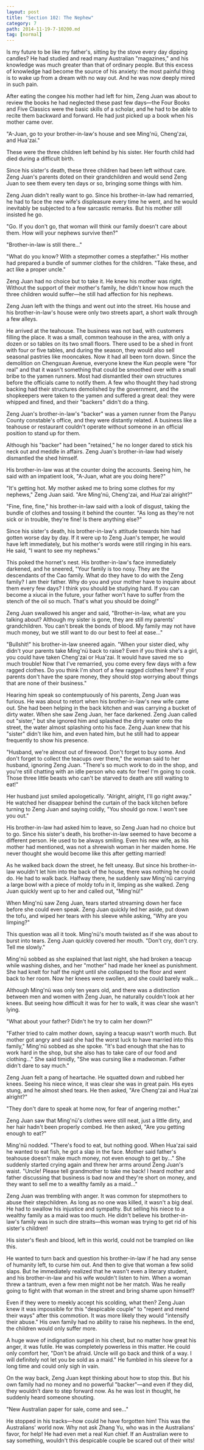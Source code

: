 ```yaml
---
layout: post
title: "Section 102: The Nephew"
category: 7
path: 2014-11-19-7-10200.md
tag: [normal]
---
```


Is my future to be like my father's, sitting by the stove every day dipping candles? He had studied and read many Australian "magazines," and his knowledge was much greater than that of ordinary people. But this excess of knowledge had become the source of his anxiety: the most painful thing is to wake up from a dream with no way out. And he was now deeply mired in such pain.

After eating the congee his mother had left for him, Zeng Juan was about to review the books he had neglected these past few days—the Four Books and Five Classics were the basic skills of a scholar, and he had to be able to recite them backward and forward. He had just picked up a book when his mother came over.

"A-Juan, go to your brother-in-law's house and see Ming'nü, Cheng'zai, and Hua'zai."

These were the three children left behind by his sister. Her fourth child had died during a difficult birth.

Since his sister's death, these three children had been left without care. Zeng Juan's parents doted on their grandchildren and would send Zeng Juan to see them every ten days or so, bringing some things with him.

Zeng Juan didn't really want to go. Since his brother-in-law had remarried, he had to face the new wife's displeasure every time he went, and he would inevitably be subjected to a few sarcastic remarks. But his mother still insisted he go.

"Go. If you don't go, that woman will think our family doesn't care about them. How will your nephews survive then?"

"Brother-in-law is still there..."

"What do you know? With a stepmother comes a stepfather." His mother had prepared a bundle of summer clothes for the children. "Take these, and act like a proper uncle."

Zeng Juan had no choice but to take it. He knew his mother was right. Without the support of their mother's family, he didn't know how much the three children would suffer—he still had affection for his nephews.

Zeng Juan left with the things and went out into the street. His house and his brother-in-law's house were only two streets apart, a short walk through a few alleys.

He arrived at the teahouse. The business was not bad, with customers filling the place. It was a small, common teahouse in the area, with only a dozen or so tables on its two small floors. There used to be a shed in front with four or five tables, and during the season, they would also sell seasonal pastries like mooncakes. Now it had all been torn down. Since the demolition on Chengxuan Avenue, everyone knew the Kun people were "for real" and that it wasn't something that could be smoothed over with a small bribe to the yamen runners. Most had dismantled their own structures before the officials came to notify them. A few who thought they had strong backing had their structures demolished by the government, and the shopkeepers were taken to the yamen and suffered a great deal: they were whipped and fined, and their "backers" didn't do a thing.

Zeng Juan's brother-in-law's "backer" was a yamen runner from the Panyu County constable's office, and they were distantly related. A business like a teahouse or restaurant couldn't operate without someone in an official position to stand up for them.

Although his "backer" had been "retained," he no longer dared to stick his neck out and meddle in affairs. Zeng Juan's brother-in-law had wisely dismantled the shed himself.

His brother-in-law was at the counter doing the accounts. Seeing him, he said with an impatient look, "A-Juan, what are you doing here?"

"It's getting hot. My mother asked me to bring some clothes for my nephews," Zeng Juan said. "Are Ming'nü, Cheng'zai, and Hua'zai alright?"

"Fine, fine, fine," his brother-in-law said with a look of disgust, taking the bundle of clothes and tossing it behind the counter. "As long as they're not sick or in trouble, they're fine! Is there anything else?"

Since his sister's death, his brother-in-law's attitude towards him had gotten worse day by day. If it were up to Zeng Juan's temper, he would have left immediately, but his mother's words were still ringing in his ears. He said, "I want to see my nephews."

This poked the hornet's nest. His brother-in-law's face immediately darkened, and he sneered, "Your family is too nosy. They are the descendants of the Cao family. What do they have to do with the Zeng family? I am their father. Why do you and your mother have to inquire about them every few days? I think you should be studying hard. If you can become a xiucai in the future, your father won't have to suffer from the stench of the oil so much. That's what you should be doing!"

Zeng Juan swallowed his anger and said, "Brother-in-law, what are you talking about? Although my sister is gone, they are still my parents' grandchildren. You can't break the bonds of blood. My family may not have much money, but we still want to do our best to feel at ease..."

"Bullshit!" his brother-in-law sneered again. "When your sister died, why didn't your parents take Ming'nü back to raise? Even if you think she's a girl, you could have taken Cheng'zai or Hua'zai. It would have saved me so much trouble! Now that I've remarried, you come every few days with a few ragged clothes. Do you think I'm short of a few ragged clothes here? If your parents don't have the spare money, they should stop worrying about things that are none of their business."

Hearing him speak so contemptuously of his parents, Zeng Juan was furious. He was about to retort when his brother-in-law's new wife came out. She had been helping in the back kitchen and was carrying a bucket of dirty water. When she saw Zeng Juan, her face darkened. Zeng Juan called out "sister," but she ignored him and splashed the dirty water onto the street, the water almost splashing onto his face. Zeng Juan knew that his "sister" didn't like him, and even hated him, but he still had to appear frequently to show his presence.

"Husband, we're almost out of firewood. Don't forget to buy some. And don't forget to collect the teacups over there," the woman said to her husband, ignoring Zeng Juan. "There's so much work to do in the shop, and you're still chatting with an idle person who eats for free! I'm going to cook. Those three little beasts who can't be starved to death are still waiting to eat!"

Her husband just smiled apologetically. "Alright, alright, I'll go right away." He watched her disappear behind the curtain of the back kitchen before turning to Zeng Juan and saying coldly, "You should go now. I won't see you out."

His brother-in-law had asked him to leave, so Zeng Juan had no choice but to go. Since his sister's death, his brother-in-law seemed to have become a different person. He used to be always smiling. Even his new wife, as his mother had mentioned, was not a shrewish woman in her maiden home. He never thought she would become like this after getting married!

As he walked back down the street, he felt uneasy. But since his brother-in-law wouldn't let him into the back of the house, there was nothing he could do. He had to walk back. Halfway there, he suddenly saw Ming'nü carrying a large bowl with a piece of moldy tofu in it, limping as she walked. Zeng Juan quickly went up to her and called out, "Ming'nü!"

When Ming'nü saw Zeng Juan, tears started streaming down her face before she could even speak. Zeng Juan quickly led her aside, put down the tofu, and wiped her tears with his sleeve while asking, "Why are you limping?"

This question was all it took. Ming'nü's mouth twisted as if she was about to burst into tears. Zeng Juan quickly covered her mouth. "Don't cry, don't cry. Tell me slowly."

Ming'nü sobbed as she explained that last night, she had broken a teacup while washing dishes, and her "mother" had made her kneel as punishment. She had knelt for half the night until she collapsed to the floor and went back to her room. Now her knees were swollen, and she could barely walk...

Although Ming'nü was only ten years old, and there was a distinction between men and women with Zeng Juan, he naturally couldn't look at her knees. But seeing how difficult it was for her to walk, it was clear she wasn't lying.

"What about your father? Didn't he try to calm her down?"

"Father tried to calm mother down, saying a teacup wasn't worth much. But mother got angry and said she had the worst luck to have married into this family," Ming'nü sobbed as she spoke. "It's bad enough that she has to work hard in the shop, but she also has to take care of our food and clothing..." She said timidly, "She was cursing like a madwoman. Father didn't dare to say much."

Zeng Juan felt a pang of heartache. He squatted down and rubbed her knees. Seeing his niece wince, it was clear she was in great pain. His eyes stung, and he almost shed tears. He then asked, "Are Cheng'zai and Hua'zai alright?"

"They don't dare to speak at home now, for fear of angering mother."

Zeng Juan saw that Ming'nü's clothes were still neat, just a little dirty, and her hair hadn't been properly combed. He then asked, "Are you getting enough to eat?"

Ming'nü nodded. "There's food to eat, but nothing good. When Hua'zai said he wanted to eat fish, he got a slap in the face. Mother said father's teahouse doesn't make much money, not even enough to get by..." She suddenly started crying again and threw her arms around Zeng Juan's waist. "Uncle! Please tell grandmother to take me back! I heard mother and father discussing that business is bad now and they're short on money, and they want to sell me to a wealthy family as a maid..."

Zeng Juan was trembling with anger. It was common for stepmothers to abuse their stepchildren. As long as no one was killed, it wasn't a big deal. He had to swallow his injustice and sympathy. But selling his niece to a wealthy family as a maid was too much. He didn't believe his brother-in-law's family was in such dire straits—this woman was trying to get rid of his sister's children!

His sister's flesh and blood, left in this world, could not be trampled on like this.

He wanted to turn back and question his brother-in-law if he had any sense of humanity left, to curse him out. And then to give that woman a few solid slaps. But he immediately realized that he wasn't even a literary student, and his brother-in-law and his wife wouldn't listen to him. When a woman threw a tantrum, even a few men might not be her match. Was he really going to fight with that woman in the street and bring shame upon himself?

Even if they were to meekly accept his scolding, what then? Zeng Juan knew it was impossible for this "despicable couple" to "repent and mend their ways" after this commotion. It was more likely they would "intensify their abuse." His own family had no ability to raise his nephews. In the end, the children would only suffer more.

A huge wave of indignation surged in his chest, but no matter how great his anger, it was futile. He was completely powerless in this matter. He could only comfort her, "Don't be afraid. Uncle will go back and think of a way. I will definitely not let you be sold as a maid." He fumbled in his sleeve for a long time and could only sigh in vain.

On the way back, Zeng Juan kept thinking about how to stop this. But his own family had no money and no powerful "backer"—and even if they did, they wouldn't dare to step forward now. As he was lost in thought, he suddenly heard someone shouting.

"New Australian paper for sale, come and see..."

He stopped in his tracks—how could he have forgotten him! This was the Australians' world now. Why not ask Zhang Yu, who was in the Australians' favor, for help! He had even met a real Kun chief. If an Australian were to say something, wouldn't this despicable couple be scared out of their wits!